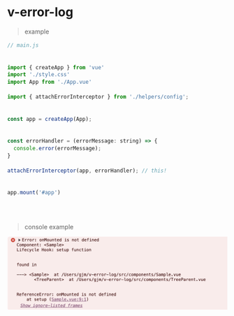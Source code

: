 # v-error-log

> example

```js
// main.js


import { createApp } from 'vue'
import './style.css'
import App from './App.vue'

import { attachErrorInterceptor } from './helpers/config';


const app = createApp(App);


const errorHandler = (errorMessage: string) => {
  console.error(errorMessage);
}

attachErrorInterceptor(app, errorHandler); // this!


app.mount('#app')



```

<br/>

> console example

<img src="./public/example_1.png" />